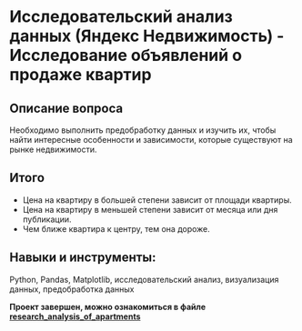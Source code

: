 # Исследовательский анализ данных (Яндекс Недвижимость) - Исследование объявлений о продаже квартир

## Описание вопроса
Необходимо выполнить предобработку данных и изучить их, чтобы найти интересные особенности и зависимости, которые существуют на рынке недвижимости.

## Итого
* Цена на квартиру в большей степени зависит от площади квартиры.
* Цена на квартиру в меньшей степени зависит от месяца или дня публикации.
* Чем ближе квартира к центру, тем она дороже.

## Навыки и инструменты:
Python, Pandas, Matplotlib, исследовательский анализ, визуализация данных, предобработка данных

**Проект завершен, можно ознакомиться в файле [research_analysis_of_apartments](https://github.com/VeniaminSh/Practicum_Projects/blob/main/3%20Project%20(Яндекс%20Недвижимость)%20-%20Исследовательский%20анализ%20данных/research_analysis_of_apartments.ipynb)**
